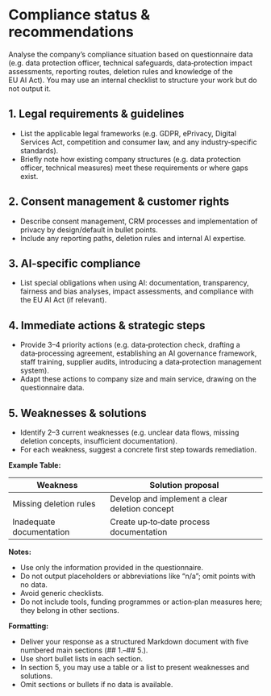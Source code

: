 # Compliance status & recommendations

Analyse the company’s compliance situation based on questionnaire data (e.g. data protection officer, technical safeguards, data‑protection impact assessments, reporting routes, deletion rules and knowledge of the EU AI Act). You may use an internal checklist to structure your work but do not output it.

## 1. Legal requirements & guidelines
- List the applicable legal frameworks (e.g. GDPR, ePrivacy, Digital Services Act, competition and consumer law, and any industry‑specific standards).
- Briefly note how existing company structures (e.g. data protection officer, technical measures) meet these requirements or where gaps exist.

## 2. Consent management & customer rights
- Describe consent management, CRM processes and implementation of privacy by design/default in bullet points.
- Include any reporting paths, deletion rules and internal AI expertise.

## 3. AI‑specific compliance
- List special obligations when using AI: documentation, transparency, fairness and bias analyses, impact assessments, and compliance with the EU AI Act (if relevant).

## 4. Immediate actions & strategic steps
- Provide 3–4 priority actions (e.g. data‑protection check, drafting a data‑processing agreement, establishing an AI governance framework, staff training, supplier audits, introducing a data‑protection management system).
- Adapt these actions to company size and main service, drawing on the questionnaire data.

## 5. Weaknesses & solutions
- Identify 2–3 current weaknesses (e.g. unclear data flows, missing deletion concepts, insufficient documentation).
- For each weakness, suggest a concrete first step towards remediation.

**Example Table:**

| Weakness                 | Solution proposal                                |
|-------------------------|--------------------------------------------------|
| Missing deletion rules  | Develop and implement a clear deletion concept   |
| Inadequate documentation| Create up‑to‑date process documentation          |

**Notes:**
- Use only the information provided in the questionnaire.
- Do not output placeholders or abbreviations like “n/a”; omit points with no data.
- Avoid generic checklists.
- Do not include tools, funding programmes or action‑plan measures here; they belong in other sections.

**Formatting:**
- Deliver your response as a structured Markdown document with five numbered main sections (## 1.–## 5.).
- Use short bullet lists in each section.
- In section 5, you may use a table or a list to present weaknesses and solutions.
- Omit sections or bullets if no data is available.